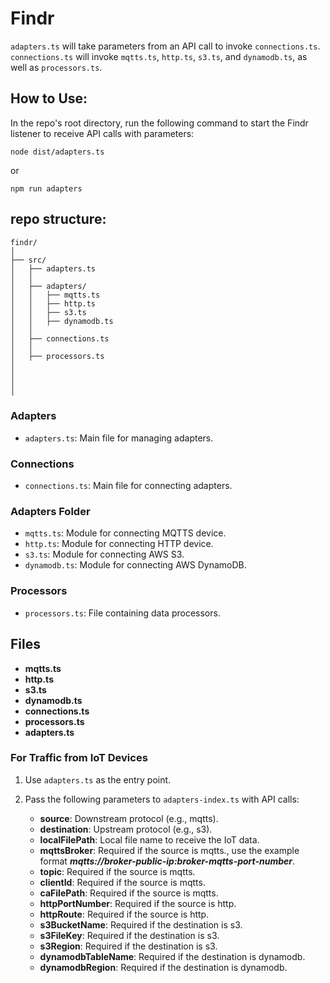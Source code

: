 # Findr

`adapters.ts` will take parameters from an API call to invoke `connections.ts`. `connections.ts` will invoke `mqtts.ts`, `http.ts`, `s3.ts`, and `dynamodb.ts`, as well as `processors.ts`.

## How to Use:

In the repo's root directory, run the following command to start the Findr listener to receive API calls with parameters:

```console
node dist/adapters.ts
```
or
```console
npm run adapters
```
## repo structure:
```
findr/
│
├── src/
│   ├── adapters.ts
│   │
│   ├── adapters/
│   │   ├── mqtts.ts
│   │   ├── http.ts
│   │   ├── s3.ts
│   │   ├── dynamodb.ts
│   │
│   ├── connections.ts
│   │
│   ├── processors.ts    
│       
│       
│       
│       

```



### Adapters

- `adapters.ts`: Main file for managing adapters.

### Connections

- `connections.ts`: Main file for connecting adapters.

### Adapters Folder

- `mqtts.ts`: Module for connecting MQTTS device.
- `http.ts`: Module for connecting HTTP device.
- `s3.ts`: Module for connecting AWS S3.
- `dynamodb.ts`: Module for connecting AWS DynamoDB.

### Processors

- `processors.ts`: File containing data processors.


## Files

- **mqtts.ts**
- **http.ts**
- **s3.ts**
- **dynamodb.ts**
- **connections.ts**
- **processors.ts**
- **adapters.ts**

### For Traffic from IoT Devices

1. Use `adapters.ts` as the entry point.
2. Pass the following parameters to `adapters-index.ts` with API calls:

    - **source**: Downstream protocol (e.g., mqtts).
    - **destination**: Upstream protocol (e.g., s3).
    - **localFilePath**: Local file name to receive the IoT data. 
    - **mqttsBroker**: Required if the source is mqtts., use the example format ***mqtts://broker-public-ip:broker-mqtts-port-number***.
    - **topic**: Required if the source is mqtts.
    - **clientId**: Required if the source is mqtts.
    - **caFilePath**: Required if the source is mqtts.
    - **httpPortNumber**: Required if the source is http.
    - **httpRoute**: Required if the source is http.
    - **s3BucketName**: Required if the destination is s3.
    - **s3FileKey**: Required if the destination is s3.
    - **s3Region**: Required if the destination is s3.
    - **dynamodbTableName**: Required if the destination is dynamodb.
    - **dynamodbRegion**: Required if the destination is dynamodb.
